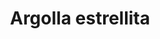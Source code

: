 ---
title: Argolla estrellita
date: 
draft: false

# descripcion
description : Argo colgante de plata

materials: Plata 925

color: Plateado

dimensions: 3cm (largo) - dije 1cm

code: 01-01-0305

type: "Aros"

categories: []

price: $2.100,00

price_eftvo: $1.785,00

# Images
# first image will be shown in the product page
images:
  # - image: "images/path_to_image"
  # La ubicacion de las imagenes es imagenes/Aros/Aros.Colgantes/01-01-0305-argolla-estrellita
  - image: "./images/aros/colgantes/01-01-0305-argolla-con-estrellita_a.JPG"
  - image: "./images/aros/colgantes/01-01-0305-argolla-con-estrellita_b.JPG"
---